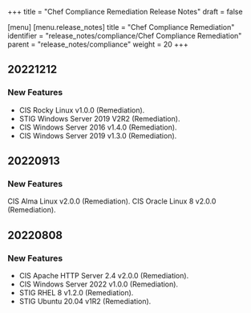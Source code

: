 +++
title = "Chef Compliance Remediation Release Notes"
draft = false

[menu]
  [menu.release_notes]
    title = "Chef Compliance Remediation"
    identifier = "release_notes/compliance/Chef Compliance Remediation"
    parent = "release_notes/compliance"
    weight = 20
+++

## 20221212

### New Features

- CIS Rocky Linux v1.0.0 (Remediation).
- STIG Windows Server 2019 V2R2 (Remediation).
- CIS Windows Server 2016 v1.4.0 (Remediation).
- CIS Windows Server 2019 v1.3.0 (Remediation).

## 20220913

### New Features

CIS Alma Linux v2.0.0 (Remediation).
CIS Oracle Linux 8 v2.0.0 (Remediation).

## 20220808

### New Features

- CIS Apache HTTP Server 2.4 v2.0.0 (Remediation).
- CIS Windows Server 2022 v1.0.0 (Remediation).
- STIG RHEL 8 v1.2.0 (Remediation).
- STIG Ubuntu 20.04 v1R2 (Remediation).
